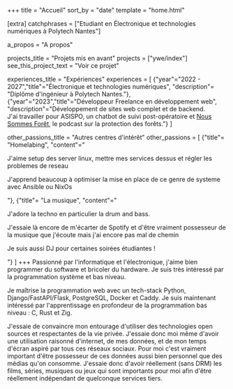 +++
title = "Accueil"
sort_by = "date"
template = "home.html"

[extra]
catchphrases = ["Etudiant en Électronique et technologies numériques à Polytech Nantes"]

a_propos = "A propos"

projects_title = "Projets mis en avant"
projects = ["ywe/index"]
see_this_project_text = "Voir ce projet"

experiences_title = "Expériences"
experiences = [
    {"year"="2022 - 2027","title"="Électronique et technologies numériques", "description"= "Diplôme d'ingénieur à Polytech Nantes."},
    {"year"="2023","title"="Développeur Freelance en développement web", "description"="Développement de sites web complet et de backend.<br>J'ai travailler pour ASISPO, un chatbot de suivi post-opératoire et <a class=link href='https://www.noussommesforet.com'>Nous Sommes Forêt</a>, le podcast sur la protection des forêts."}
]

other_passions_title = "Autres centres d'intérêt"
other_passions = [
    {"title"= "Homelabing", "content"="<p>J'aime setup des server linux, mettre mes services dessus et régler les problemes de reseau</p> <p>J'apprend beaucoup à optimiser la mise en place de ce genre de systeme avec Ansible ou NixOs</p>"},
    {"title"= "La musique", "content"="<p>J'adore la techno en particulier la drum and bass. </p> <p>J'essaie là encore de m'écarter de Spotify et d'être vraiment possesseur de la musique que j'écoute mais j'ai encore pas mal de chemin</p><p>Je suis aussi DJ pour certaines soirées étudiantes !</p>"}
]
+++
Passionné par l'informatique et l'électronique, j'aime bien programmer du software et bricoler du hardware. Je suis très intéressé par la programmation système et bas niveau. 

Je maîtrise la programmation web avec un tech-stack Python, Django/FastAPI/Flask, PostgreSQL, Docker et Caddy.
Je suis maintenant intéressé par l'apprentissage en profondeur de la programmation bas niveau : C, Rust et Zig.

J'essaie de convaincre mon entourage d'utiliser des technologies open sources et respectantes de la vie privée. 
J'essaie donc moi même d'avoir une utilisation raisonné d'internet, de mes données, et de mon temps d'écran aspiré par tous ces réseaux sociaux.
Pour moi c'est vraiment important d'être possesseur de ces données aussi bien personnel que des médias qu'on consomme. J'essaie donc d'avoir réellement (sans DRM) les films, séries, musiques ou jeux qui sont importants pour moi afin d'être réellement indépendant de quelconque services tiers.
